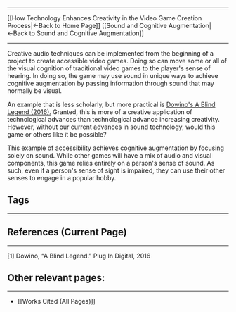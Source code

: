 ___
[[How Technology Enhances Creativity in the Video Game Creation Process|←Back to Home Page]]
[[Sound and Cognitive Augmentation|←Back to Sound and Cognitive Augmentation]]
____

Creative audio techniques can be implemented from the beginning of a project to create accessible video games. Doing so can move some or all of the visual cognition of traditional video games to the player's sense of hearing. In doing so, the game may use sound in unique ways to achieve cognitive augmentation by passing information through sound that may normally be visual. 

An example that is less scholarly, but more practical is [Dowino's A Blind Legend (2016).](https://store.steampowered.com/app/437530/A_Blind_Legend/) Granted, this is more of a creative application of technological advances than technological advance increasing creativity. However, without our current advances in sound technology, would this game or others like it be possible? 

This example of accessibility achieves cognitive augmentation by focusing solely on sound. While other games will have a mix of audio and visual components, this game relies entirely on a person's sense of sound. As such, even if a person's sense of sight is impaired, they can use their other senses to engage in a popular hobby. 

## Tags
_____

## References (Current Page)
____
[1] Dowino, “A Blind Legend.” Plug In Digital, 2016

## Other relevant pages:
_____
- [[Works Cited (All Pages)]] 